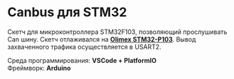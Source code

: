 # Canbus для STM32
Скетч для микроконтроллера STM32F103, позволяющий прослушивать Can шину. Скетч отлаживался на [**Olimex STM32-P103**](https://www.olimex.com/Products/ARM/ST/STM32-P103/). Вывод захваченного трафика осуществляется в USART2.   
  
Среда программирования: **VSCode + PlatformIO**  
Фреймворк: **Arduino**
